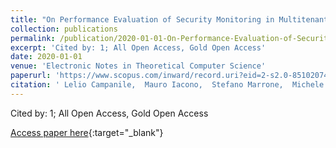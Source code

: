 ```yaml
---
title: "On Performance Evaluation of Security Monitoring in Multitenant Cloud Applications"
collection: publications
permalink: /publication/2020-01-01-On-Performance-Evaluation-of-Security-Monitoring-in-Multitenant-Cloud-Applications
excerpt: 'Cited by: 1; All Open Access, Gold Open Access'
date: 2020-01-01
venue: 'Electronic Notes in Theoretical Computer Science'
paperurl: 'https://www.scopus.com/inward/record.uri?eid=2-s2.0-85102074722&doi=10.1016%2fj.entcs.2020.09.020&partnerID=40&md5=3c5489d984b5712e81c8cee8452a0213'
citation: ' Lelio Campanile,  Mauro Iacono,  Stefano Marrone,  Michele Mastroianni, &quot;On Performance Evaluation of Security Monitoring in Multitenant Cloud Applications.&quot; Electronic Notes in Theoretical Computer Science, 2020.'
---
```

Cited by: 1; All Open Access, Gold Open Access

[Access paper here](https://www.scopus.com/inward/record.uri?eid=2-s2.0-85102074722&doi=10.1016%2fj.entcs.2020.09.020&partnerID=40&md5=3c5489d984b5712e81c8cee8452a0213){:target="_blank"}
